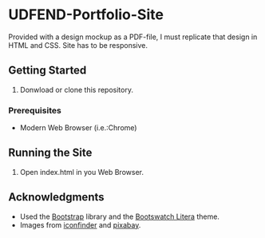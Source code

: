 # UDFEND-Portfolio-Site

Provided with a design mockup as a PDF-file, I must replicate that design in HTML and CSS. Site has to be responsive.

## Getting Started

1. Donwload or clone this repository.

### Prerequisites

* Modern Web Browser (i.e.:Chrome)

## Running the Site

1. Open index.html in you Web Browser.

## Acknowledgments

* Used the [Bootstrap](https://getbootstrap.com/) library and the [Bootswatch Litera](https://bootswatch.com/litera/) theme.
* Images from [iconfinder](https://www.iconfinder.com/iconsets/artificial-intelligence-6) and [pixabay](https://pixabay.com/photos/flea-market-junk-nippes-96194/).
